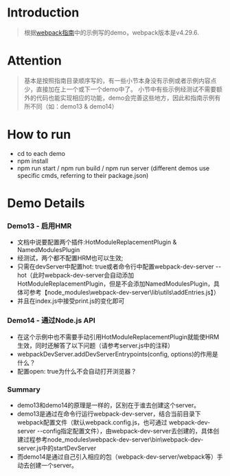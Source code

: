 # Introduction

> 根据[webpack指南](https://www.webpackjs.com/guides/)中的示例写的demo，webpack版本是v4.29.6.

# Attention
> 基本是按照指南目录顺序写的，有一些小节本身没有示例或者示例内容点少，直接加在上一个或下一个demo中了。
> 小节中有些示例经测试不需要额外的代码也能实现相应的功能，demo会完善这些地方，因此和指南示例有所不同（如：demo13 & demo14）

# How to run
* cd to each demo
* npm install
* npm run start / npm run build / npm run server (different demos use specific cmds, referring to their package.json)

# Demo Details

### Demo13 - 启用HMR

* 文档中说要配置两个插件:HotModuleReplacementPlugin & NamedModulesPlugin
* 经测试，两个都不配置HRM也可以生效;
* 只需在devServer中配置hot: true或者命令行中配置webpack-dev-server --hot（此时webpack-dev-server会自动添加HotModuleReplacementPlugin，但是不会添加NamedModulesPlugin，具体可参考【node_modules\webpack-dev-server\lib\utils\addEntries.js】）
* 并且在index.js中接受print.js的变化即可

### Demo14 - 通过Node.js API
* 在这个示例中也不需要手动引用HotModuleReplacementPlugin就能使HRM生效，同时还解答了以下问题（请参考server.js中的注释）
* webpackDevServer.addDevServerEntrypoints(config, options)的作用是什么？
* 配置open: true为什么不会自动打开浏览器？

### Summary
* demo13和demo14的原理是一样的，区别在于谁去创建这个server。
* demo13是通过在命令行运行webpack-dev-server，结合当前目录下webpack配置文件（默认webpack.config.js，也可通过 webpack-dev-server --config指定配置文件），由webpack-dev-server去创建的，具体创建过程参考node_modules\webpack-dev-server\bin\webpack-dev-server.js中的startDevServer
* 而demo14是通过自己引入相应的包（webpack-dev-server/webpack等）手动去创建一个server。


